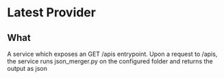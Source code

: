 # Latest Provider

## What
A service which exposes an GET /apis entrypoint. Upon a request to /apis, the
service runs json_merger.py on the configured folder and returns the output as
json
